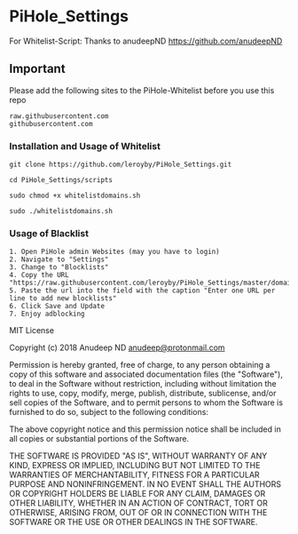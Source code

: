 # PiHole_Settings
For Whitelist-Script: Thanks to anudeepND https://github.com/anudeepND

## Important
Please add the following sites to the PiHole-Whitelist before you use this repo

```
raw.githubusercontent.com
githubusercontent.com
```

### Installation and Usage of Whitelist   
```
git clone https://github.com/leroyby/PiHole_Settings.git

cd PiHole_Settings/scripts

sudo chmod +x whitelistdomains.sh

sudo ./whitelistdomains.sh

```
### Usage of Blacklist   
```
1. Open PiHole admin Websites (may you have to login)
2. Navigate to "Settings"
3. Change to "Blocklists"
4. Copy the URL "https://raw.githubusercontent.com/leroyby/PiHole_Settings/master/domains/blockeddomains.txt"
5. Paste the url into the field with the caption "Enter one URL per line to add new blocklists"
6. Click Save and Update
7. Enjoy adblocking
```
MIT License

Copyright (c) 2018 Anudeep ND <anudeep@protonmail.com>

Permission is hereby granted, free of charge, to any person obtaining a copy
of this software and associated documentation files (the "Software"), to deal
in the Software without restriction, including without limitation the rights
to use, copy, modify, merge, publish, distribute, sublicense, and/or sell
copies of the Software, and to permit persons to whom the Software is
furnished to do so, subject to the following conditions:

The above copyright notice and this permission notice shall be included in all
copies or substantial portions of the Software.

THE SOFTWARE IS PROVIDED "AS IS", WITHOUT WARRANTY OF ANY KIND, EXPRESS OR
IMPLIED, INCLUDING BUT NOT LIMITED TO THE WARRANTIES OF MERCHANTABILITY,
FITNESS FOR A PARTICULAR PURPOSE AND NONINFRINGEMENT. IN NO EVENT SHALL THE
AUTHORS OR COPYRIGHT HOLDERS BE LIABLE FOR ANY CLAIM, DAMAGES OR OTHER
LIABILITY, WHETHER IN AN ACTION OF CONTRACT, TORT OR OTHERWISE, ARISING FROM,
OUT OF OR IN CONNECTION WITH THE SOFTWARE OR THE USE OR OTHER DEALINGS IN THE
SOFTWARE.
```
